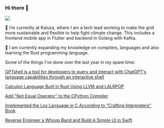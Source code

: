 ### Hi there 👋

![](https://github-readme-stats.vercel.app/api?username=lyledean1&count_private=true&show_icons=true&theme=dracula)


🔭 I’m currently at Kaluza, where I am a tech lead working to make the grid more sustainable and flexible to help fight climate change. This includes a frontend mobile app in Flutter and backend in Golang with Kafka.

🌱 I am currently expanding my knowledge on compilers, languages and also learning the Rust programming language.

Some of the things I've done over the last year in my spare time:

[GPTshell is a tool for developers to query and interact with ChatGPT's language capabilities through an interactive shell](https://github.com/lyledean1/gptshell)

[Calculon Language Built In Rust Using LLVM and LALRPOP](https://github.com/lyledean1/calculon)

[Add "Not Equal Operator" to the CPython Compiler](https://github.com/lyledean1/cpython/pull/1)

[Implemented the Lox Language in C According to "Crafting Interpreters" Book](https://github.com/lyledean1/lox)

[Reverse Engineer a Whoop Band and Build A Simple UI in Swift](https://github.com/lyledean1/blescanner)
